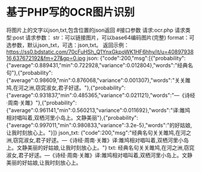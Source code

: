 # 基于PHP写的OCR图片识别
将图片上的文字以json,txt,包含位置的json返回
#接口参数
请求:ocr.php
请求类型:post
请求参数：
str：可以链接图片，可以base64编码图片(完整)
format：可选参数，默认json_txt，可选：json,txt。
返回示例：
https://ss0.bdstatic.com/70cFuHSh_Q1YnxGkpoWK1HF6hhy/it/u=4089793816,637672192&fm=27&gp=0.jpg
json:
{"code":200,"msg":[{"probability":{"average":0.889431,"min":0.722928,"variance":0.012804},"words":"经典名句"},{"probability":{"average":0.98609,"min":0.876068,"variance":0.001307},"words":"关关雎鸠,在河之洲,窃窕淑女,君子好逑。"},{"probability":{"average":0.931837,"min":0.485365,"variance":0.021121},"words":"—《诗经·周南·关雎》"},{"probability":{"average":0.961141,"min":0.560213,"variance":0.011692},"words":"译:雎鸠相对唱叫着,双栖河里小岛上。文静美丽"},{"probability":{"average":0.997011,"min":0.980833,"variance":3.2e-5},"words":"的好姑娘,让我时刻放心上。"}]}
json_txt:
{"code":200,"msg":"经典名句关关雎鸠,在河之洲,窃窕淑女,君子好逑。—《诗经·周南·关雎》译:雎鸠相对唱叫着,双栖河里小岛上。文静美丽的好姑娘,让我时刻放心上。"}
txt:
经典名句关关雎鸠,在河之洲,窃窕淑女,君子好逑。—《诗经·周南·关雎》译:雎鸠相对唱叫着,双栖河里小岛上。文静美丽的好姑娘,让我时刻放心上。
